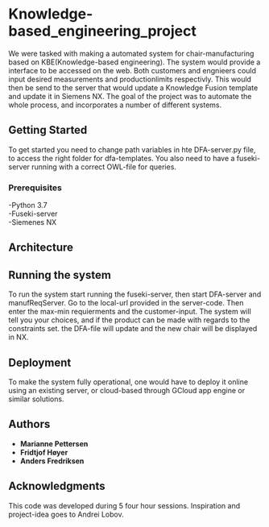 # Knowledge-based_engineering_project

We were tasked with making a automated system for chair-manufacturing based on KBE(Knowledge-based engineering). The system would provide
a interface to be accessed on the web. Both customers and engnieers could input desired measurements and productionlimits respectivly.
This would then be send to the server that would update a Knowledge Fusion template and update it in Siemens NX. The goal of the project
was to automate the whole process, and incorporates a number of different systems. 

## Getting Started

To get started you need to change path variables in hte DFA-server.py file, to access the right folder for dfa-templates. You also 
need to have a fuseki-server running with a correct OWL-file for queries. 

### Prerequisites

-Python 3.7 \
-Fuseki-server\
-Siemenes NX 

## Architecture



## Running the system

To run the system start running the fuseki-server, then start DFA-server and manufReqServer. Go to the local-url provided in the server-code.
Then enter the max-min requierments and the customer-input. The system will tell you your choices, and if the product can be made with regards
to the constraints set. the DFA-file will update and the new chair will be displayed in NX. 

## Deployment

To make the system fully operational, one would have to deploy it online using an existing server, or cloud-based through GCloud app engine
or similar solutions. 

## Authors

* **Marianne Pettersen**
* **Fridtjof Høyer**
* **Anders Fredriksen**

## Acknowledgments

This code was developed during 5 four hour sessions.
Inspiration and project-idea goes to Andrei Lobov.  
